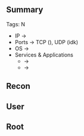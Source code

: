 ## Summary

Tags: 
N
- IP -> 
- Ports -> TCP (), UDP (idk)
- OS ->  
- Services & Applications
    -  -> 
    -  -> 

## Recon


## User


## Root
